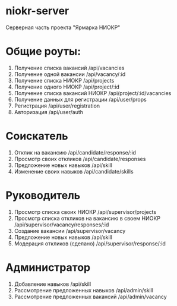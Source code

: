 # niokr-server
Серверная часть проекта "Ярмарка НИОКР"

# Общие роуты:
1. Получение списка вакансий /api/vacancies
2. Получение одной вакансии /api/vacancy/:id
3. Получение списка НИОКР /api/projects
4. Получение одного НИОКР /api/project/:id
5. Получение списка вакансий НИОКР /api/project/:id/vacancies
6. Получение данных для регистрации /api/user/props
7. Регистрация /api/user/registration
8. Авторизация /api/user/auth
# Соискатель
1. Отклик на вакансию /api/candidate/response/:id
2. Просмотр своих откликов /api/candidate/responses
3. Предложение новых навыков /api/skill
4. Изменение своих навыков /api/candidate/skills
# Руководитель
1. Просмотр списка своих НИОКР /api/supervisor/projects
2. Просмотр списка откликов на вакансию в своем НИОКР  /api/supervisor/vacancy/responses/:id
3. Создание вакансии /api/supervisor/vacancy
4. Предложение новых навыков /api/skill
5. Модерация откликов (сделано) /api/supervisor/response/:id
# Администратор
1. Добавление навыков /api/skill
2. Рассмотрение предложенных навыков /api/admin/skill
3. Рассмотрение предложенных вакансий /api/admin/vacancy